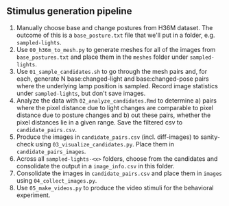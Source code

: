 ## Stimulus generation pipeline
1. Manually choose base and change postures from H36M dataset. The outcome of this is a `base_posture.txt` file that we'll put in a folder, e.g. `sampled-lights`.
2. Use `00_h36m_to_mesh.py` to generate meshes for all of the images from `base_postures.txt` and place them in the `meshes` folder under `sampled-lights`.
3. Use `01_sample_candidates.sh` to go through the mesh pairs and, for each, generate N base:changed-light and base:changed-pose pairs where the underlying lamp position is sampled. Record image statistics under `sampled-lights`, but don't save images.
4. Analyze the data with `02_analyze_candidates.Rmd` to determine a) pairs where the pixel distance due to light changes are comparable to pixel distance due to posture changes and b) out these pairs, whether the pixel distances lie in a given range. Save the filtered csv to `candidate_pairs.csv`.
5. Produce the images in `candidate_pairs.csv` (incl. diff-images) to sanity-check using `03_visualize_candidates.py`. Place them in `candidate_pairs_images`.
6. Across all `sampled-lights-<x>` folders, choose from the candidates and consolidate the output in a `image_info.csv` in this folder.
7. Consolidate the images in `candidate_pairs.csv` and place them in `images` using `04_collect_images.py`.
8. Use `05_make_videos.py` to produce the video stimuli for the behavioral experiment.
